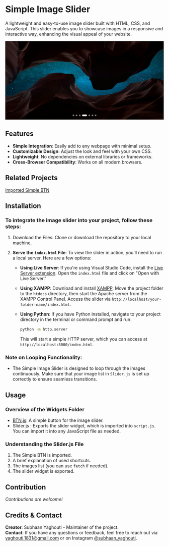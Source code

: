 # **Simple Image Slider**

A lightweight and easy-to-use image slider built with HTML, CSS, and JavaScript. This slider enables you to showcase images in a responsive and interactive way, enhancing the visual appeal of your website.

<img src="./images/Screenshot.jpg" alt='Simple Image Slider'>

## Features

- **Simple Integration**: Easily add to any webpage with minimal setup.
- **Customizable Design**: Adjust the look and feel with your own CSS.
- **Lightweight**: No dependencies on external libraries or frameworks.
- **Cross-Browser Compatibility**: Works on all modern browsers.

## Related Projects

[Imported Simple BTN](https://github.com/S-Yaghouti/BTN)

## Installation

### To integrate the image slider into your project, follow these steps:

1. Download the Files: Clone or download the repository to your local machine.
2. **Serve the `index.html` File**: To view the slider in action, you’ll need to run a local server. Here are a few options:

   - **Using Live Server**: If you're using Visual Studio Code, install the [Live Server extension](https://marketplace.visualstudio.com/items?itemName=ritwickdey.LiveServer). Open the `index.html` file and click on "Open with Live Server."

   - **Using XAMPP**: Download and install [XAMPP](https://www.apachefriends.org/index.html). Move the project folder to the `htdocs` directory, then start the Apache server from the XAMPP Control Panel. Access the slider via `http://localhost/your-folder-name/index.html`.

   - **Using Python**: If you have Python installed, navigate to your project directory in the terminal or command prompt and run:
     ```bash
     python -m http.server
     ```
     This will start a simple HTTP server, which you can access at `http://localhost:8000/index.html`.

### Note on Looping Functionality:

- The Simple Image Slider is designed to loop through the images continuously. Make sure that your image list in `Slider.js` is set up correctly to ensure seamless transitions.

## Usage

### Overview of the Widgets Folder

- [BTN.js](https://github.com/S-Yaghouti/BTN): A simple button for the image slider.
- Slider.js : Exports the slider widget, which is imported into `script.js`. You can import it into any JavaScript file as needed.

### Understanding the Slider.js File

1. The Simple BTN is imported.
2. A brief explanation of used shortcuts.
3. The images list (you can use `fetch` if needed).
4. The slider widget is exported.

## Contribution

_Contributions are welcome!_

## Credits & Contact

**Creator**: Subhaan Yaghouti - Maintainer of the project.  
**Contact**: If you have any questions or feedback, feel free to reach out via [yaghouti.1831@gmail.com](mailto:yaghouti.1831@gmail.com) or on Instagram [@subhaan_yaghouti](https://www.instagram.com/subhaan_yaghouti?igsh=bmE3ZTl1bGkwaW50).
